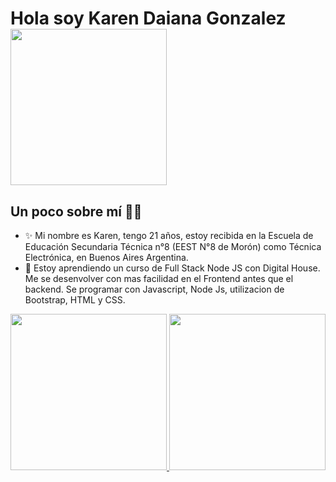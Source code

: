 # Hola soy Karen Daiana Gonzalez <img src="https://www.gifsanimados.org/data/media/56/computadora-y-ordenador-imagen-animada-0003.gif" width="250px">

## Un poco sobre mí 👱‍♀️ 

- ✨ Mi nombre es Karen, tengo 21 años, estoy recibida en la Escuela de Educación Secundaria Técnica n°8 (EEST N°8 de Morón) como Técnica Electrónica, en Buenos Aires Argentina.
- 🌺 Estoy aprendiendo un curso de Full Stack Node JS con Digital House. Me se desenvolver con mas facilidad en el Frontend antes que el backend. Se programar con Javascript, Node Js, utilizacion de Bootstrap, HTML y CSS.  

<a href="https://https://github.com/karenGonza"><img height="250em" src="https://github-readme-stats.vercel.app/api/top-langs/?username=karenGonza&layout=compact&langs_count=7&theme=dracula"/>
<img height="250em" src="https://github-readme-stats.vercel.app/api?username=karenGonza&show_icons=true&theme=radical"/>

